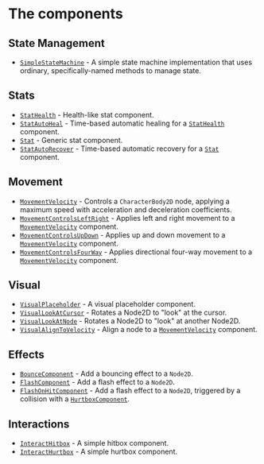# The components

## State Management

- [`SimpleStateMachine`](SimpleStateMachine.md) - A simple state machine implementation that uses ordinary, specifically-named methods to manage state.

## Stats

- [`StatHealth`](StatHealth.md) - Health-like stat component.
- [`StatAutoHeal`](StatAutoHeal.md) - Time-based automatic healing for a  [`StatHealth`](StatHealth.md) component.
- [`Stat`](Stat.md) - Generic stat component.
- [`StatAutoRecover`](StatAutoRecover.md) - Time-based automatic recovery for a  [`Stat`](Stat.md) component.

## Movement

- [`MovementVelocity`](MovementVelocity.md) - Controls a `CharacterBody2D` node, applying a maximum speed with acceleration and deceleration coefficients.
- [`MovementControlsLeftRight`](MovementControlsLeftRight.md) - Applies left and right movement to a [`MovementVelocity`](MovementVelocity.md) component.
- [`MovementControlsUpDown`](MovementControlsUpDown.md) - Applies up and down movement to a [`MovementVelocity`](MovementVelocity.md) component.
- [`MovementControlsFourWay`](MovementControlsFourWay.md) - Applies directional four-way movement to a [`MovementVelocity`](MovementVelocity.md) component.

## Visual

- [`VisualPlaceholder`](VisualPlaceholder.md) - A visual placeholder component.
- [`VisualLookAtCursor`](VisualLookAtCursor.md) - Rotates a Node2D to "look" at the cursor.
- [`VisualLookAtNode`](VisualLookAtNode.md) - Rotates a Node2D to "look" at another Node2D.
- [`VisualAlignToVelocity`](VisualAlignToVelocity.md) - Align a node to a [`MovementVelocity`](MovementVelocity.md) component.

## Effects

- [`BounceComponent`](bounce.md) - Add a bouncing effect to a `Node2D`.
- [`FlashComponent`](flash.md) - Add a flash effect to a `Node2D`.
- [`FlashOnHitComponent`](flash_on_hit.md) - Add a flash effect to a `Node2D`, triggered by a collision with a [`HurtboxComponent`](hurtbox.md).

## Interactions

- [`InteractHitbox`](InteractHitbox.md) - A simple hitbox component.
- [`InteractHurtbox`](InteractHurtbox.md) - A simple hurtbox component.
